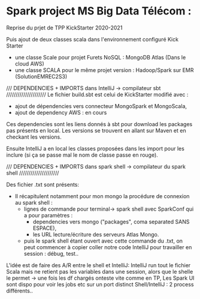 # Spark project MS Big Data Télécom : 

Reprise du prjet de TPP KickStarter 2020-2021

Puis ajout de deux classes scala dans l'environnement configuré Kick Starter
- une classe Scale pour projet Furets NoSQL : MongoDB Atlas (Dans le cloud AWS)
- une classe SCALA pour le même projet version : Hadoop/Spark sur EMR (SolutionEMREC2S3)

/// DEPENDENCIES + IMPORTS dans IntelliJ  -> compilateur sbt   /////////////////////
Le fichier build.sbt est celui de KickStarter modifié avec :
- ajout de dépendencies vers connecteur MongoSpark et MongoScala,
- ajout de dependency AWS : en cours

Ces dependencies sont les liens donnés à sbt pour download les packages pas présents en local.
Les versions se trouvent en allant sur Maven et en checkant les versions.

Ensuite IntelliJ a en local les classes proposées dans les import pour les inclure (si ça se passe mal le nom de classe passe en rouge).

/// DEPENDENCIES + IMPORTS dans spark shell -> compilateur du spark shell  /////////////////////

Des fichier .txt sont présents:

- Il récapitulent notamment pour mon mongo la procédure de connexion au spark shell :
  - lignes de commande pour terminal-> spark shell avec SparkConf qui a pour paramètres :
    - dependencies vers mongo ("packages", coma separated SANS ESPACE),
    - les URL lecture/écriture des serveurs Atlas Mongo.
  - puis le spark shell étant ouvert avec cette commande du .txt, on peut commencer à copier coller notre code IntelliJ pour travailler en session : débug, test..

L'idée est de faire des A/R entre le shell et IntelliJ:
IntelliJ run tout le fichier Scala mais ne retient pas les variables dans une session, alors que le shelle le permet -> une fois les df chargés onteste vite comme en TP,
Les Spark UI sont dispo pour voir les jobs etc sur un port distinct Shell/IntelliJ : 2 process différents..
